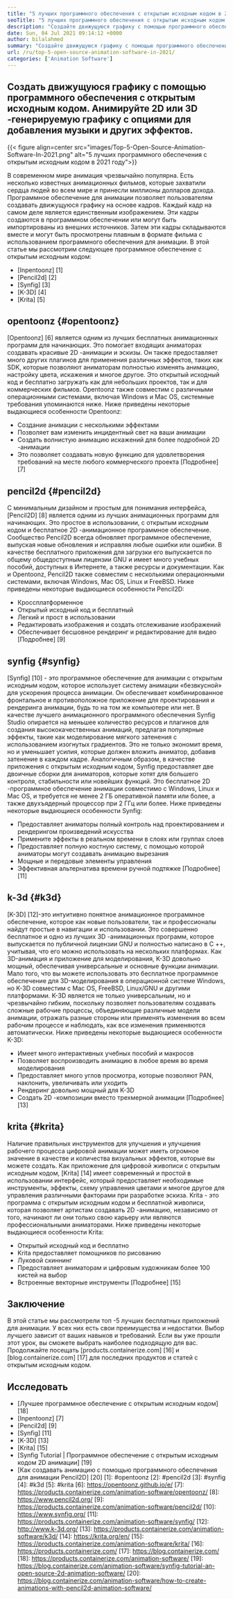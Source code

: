 ```yaml
---
title: "5 лучших программного обеспечения с открытым исходным кодом в 2021 году" 
seoTitle: "5 лучших программного обеспечения с открытым исходным кодом в 2021 году" 
description: "Создайте движущуюся графику с помощью программного обеспечения с открытым исходным кодом. Анимируйте 2D или 3D -генерируемую графику с опциями для добавления музыки и других эффектов." 
date: Sun, 04 Jul 2021 09:14:12 +0000
author: bilalahmed
summary: "Создайте движущуюся графику с помощью программного обеспечения с открытым исходным кодом. Анимируйте 2D или 3D -генерируемую графику с опциями для добавления музыки и других эффектов." 
url: /ru/top-5-open-source-animation-software-in-2021/
categories: ['Animation Software']
---
```


## Создать движущуюся графику с помощью программного обеспечения с открытым исходным кодом. Анимируйте 2D или 3D -генерируемую графику с опциями для добавления музыки и других эффектов.

{{< figure align=center src="images/Top-5-Open-Source-Animation-Software-In-2021.png" alt="5 лучших программного обеспечения с открытым исходным кодом в 2021 году">}}

В современном мире анимация чрезвычайно популярна. Есть несколько известных анимационных фильмов, которые захватили сердца людей во всем мире и принесли миллионы долларов дохода. Программное обеспечение для анимации позволяет пользователям создавать движущуюся графику на основе кадров. Каждый кадр на самом деле является единственным изображением. Эти кадры создаются в программном обеспечении или могут быть импортированы из внешних источников. Затем эти кадры складываются вместе и могут быть просмотрены плавным в формате фильма с использованием программного обеспечения для анимации. В этой статье мы рассмотрим следующее программное обеспечение с открытым исходным кодом:
  * [Inpentoonz] [1]
  * [Pencil2d] [2]
  * [Synfig] [3]
  * [K-3D] [4]
  * [Krita] [5]

## opentoonz {#opentoonz}
[Opentoonz] [6] является одним из лучших бесплатных анимационных программ для начинающих. Это помогает входящих аниматорах создавать красивые 2D -анимации и эскизы. Он также предоставляет много других плагинов для применения различных эффектов, таких как SDK, которые позволяют аниматорам полностью изменять анимацию, настройку цвета, искажения и многое другое. Это открытый исходный код и бесплатно загружать как для небольших проектов, так и для коммерческих фильмов. Opentoonz также совместим с различными операционными системами, включая Windows и Mac OS, системные требования упоминаются ниже. Ниже приведены некоторые выдающиеся особенности Opentoonz:
  * Создание анимации с несколькими эффектами
  * Позволяет вам изменить инцидентный свет на ваши анимации
  * Создать волнистую анимацию искажений для более подробной 2D -анимации
  * Это позволяет создавать новую функцию для удовлетворения требований на месте любого коммерческого проекта
[Подробнее] [7]

## pencil2d {#pencil2d}
С минимальным дизайном и простым для понимания интерфейса, [Pencil2D] [8] является одним из лучших анимационных программ для начинающих. Это простое в использовании, с открытым исходным кодом и бесплатное 2D -анимационное программное обеспечение. Сообщество Pencil2D всегда обновляет программное обеспечение, выпуская новые обновления и исправляя любые ошибки или ошибки. В качестве бесплатного приложения для загрузки его выпускается по общему общедоступным лицензии GNU и имеет много учебных пособий, доступных в Интернете, а также ресурсы и документации. Как и Opentoonz, Pencil2D также совместим с несколькими операционными системами, включая Windows, Mac OS, Linux и FreeBSD. Ниже приведены некоторые выдающиеся особенности Pencil2D:
  * Кроссплатформенное
  * Открытый исходный код и бесплатный
  * Легкий и прост в использовании
  * Редактировать изображения и создать отслеживание изображений
  * Обеспечивает бесшовное рендеринг и редактирование для видео
[Подробнее] [9]

## synfig {#synfig}
[Synfig] [10] - это программное обеспечение для анимации с открытым исходным кодом, которое использует систему анимации «безвкусной» для ускорения процесса анимации. Он обеспечивает комбинированное фронтальное и противоположное приложение для проектирования и рендеринга анимации, будь то на том же компьютере или нет. В качестве лучшего анимационного программного обеспечения Synfig Studio опирается на меньшее количество ресурсов и плагинов для создания высококачественных анимаций, предлагая популярные эффекты, такие как моделирование мягкого затенения с использованием изогнутых градиентов. Это не только экономит время, но и уменьшает усилия, которые должен вложить аниматор, добавив затенение в каждом кадре. Аналогичным образом, в качестве приложения с открытым исходным кодом, Synfig предоставляет две двоичные сборки для аниматоров, которые хотят для большего контроля, стабильности или новейших функций. Это бесплатное 2D -программное обеспечение анимации совместимо с Windows, Linux и Mac OS, и требуется не менее 2 ГБ оперативной памяти или более, а также двухъядерный процессор при 2 ГГц или более. Ниже приведены некоторые выдающиеся особенности Synfig:
  * Предоставляет аниматоры полный контроль над проектированием и рендерингом произведений искусства
  * Примените эффекты в реальном времени в слоях или группах слоев
  * Предоставляет полную костную систему, с помощью которой аниматоры могут создавать анимацию вырезания
  * Мощные и передовые элементы управления
  * Эффективная альтернатива времени ручной подтяжке
[Подробнее] [11]

## k-3d {#k3d}
[K-3D] [12]-это интуитивно понятное анимационное программное обеспечение, которое как новые пользователи, так и профессионалы найдут простые в навигации и использовании. Это совершенно бесплатное и одно из лучших 3D -анимационных программ, которое выпускается по публичной лицензии GNU и полностью написано в C ++, учитывая, что его можно использовать на нескольких платформах. Как 3D-анимация и приложение для моделирования, K-3D довольно мощный, обеспечивая универсальные и основные функции анимации. Мало того, что вы можете использовать это бесплатное программное обеспечение для 3D-моделирования в операционной системе Windows, но K-3D совместим с Mac OS, FreeBSD, Linux/GNU и другими платформами. K-3D является не только универсальным, но и чрезвычайно гибким, поскольку позволяет пользователям создавать сложные рабочие процессы, объединяющие различные модели анимации, отражать разные стороны или применять изменения во всем рабочим процессе и наблюдать, как все изменения применяются автоматически. Ниже приведены некоторые выдающиеся особенности K-3D:
  * Имеет много интерактивных учебных пособий и макросов
  * Позволяет воспроизводить анимацию в любое время во время моделирования
  * Предоставляет много углов просмотра, которые позволяют PAN, наклонить, увеличивать или уходить
  * Рендеринг довольно мощный для K-3D
  * Создать 2D -композиции вместо трехмерной анимации
[Подробнее] [13]

## krita {#krita}
Наличие правильных инструментов для улучшения и улучшения рабочего процесса цифровой анимации может иметь огромное значение в качестве и количества визуальных эффектов, которые вы можете создать. Как приложение для цифровой живописи с открытым исходным кодом, [Krita] [14] имеет современный и простой в использовании интерфейс, который предоставляет необходимые инструменты, эффекты, схему управления цветами и многое другое для управления различными факторами при разработке эскиза. Krita - это программа с открытым исходным кодом и бесплатной живописи, которая позволяет артистам создавать 2D -анимацию, независимо от того, начинают ли они только свою карьеру или являются профессиональными аниматорами. Ниже приведены некоторые выдающиеся особенности Krita:
  * Открытый исходный код и бесплатно
  * Krita предоставляет помощников по рисованию
  * Луковой скиннинг
  * Предоставляет аниматорам и цифровым художникам более 100 кистей на выбор
  * Встроенные векторные инструменты
[Подробнее] [15]

## Заключение
В этой статье мы рассмотрели топ -5 лучших бесплатных приложений для анимации. У всех них есть свои преимущества и недостатки. Выбор лучшего зависит от ваших навыков и требований. Если вы уже прошли этот урок, вы сможете выбрать наиболее подходящую для вас. Продолжайте посещать [products.containerize.com] [16] и [blog.containerize.com] [17] для последних продуктов и статей с открытым исходным кодом.

## Исследовать
  * [Лучшее программное обеспечение с открытым исходным кодом] [18]
  * [Inpentoonz] [7]
  * [Pencil2d] [9]
  * [Synfig] [11]
  * [K-3D] [13]
  * [Krita] [15]
  * [Synfig Tutorial | Программное обеспечение с открытым исходным кодом 2D анимации] [19]
  * [Как создавать анимацию с помощью программного обеспечения для анимации Pencil2D] [20]
[1]: #opentoonz
[2]: #pencil2d
[3]: #synfig
[4]: #k3d
[5]: #krita
[6]: https://opentoonz.github.io/e/
[7]: https://products.containerize.com/animation-software/opentoonz/
[8]: https://www.pencil2d.org/
[9]: https://products.containerize.com/animation-software/pencil2d/
[10]: https://www.synfig.org/
[11]: https://products.containerize.com/animation-software/synfig/
[12]: http://www.k-3d.org/
[13]: https://products.containerize.com/animation-software/k3d/
[14]: https://krita.org/en/
[15]: https://products.containerize.com/animation-software/krita/
[16]: https://products.containerize.com/
[17]: https://blog.containerize.com/
[18]: https://products.containerize.com/animation-software/
[19]: https://blog.containerize.com/animation-software/synfig-tutorial-an-open-source-2d-animation-software/
[20]: https://blog.containerize.com/animation-software/how-to-create-animations-with-pencil2d-animation-software/
